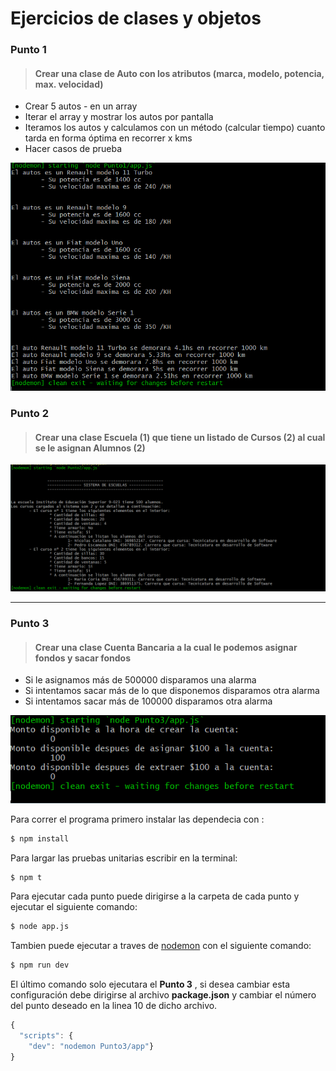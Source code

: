 # Ejercicios de clases y objetos

### Punto 1
> #### Crear una clase de Auto con los atributos (marca, modelo, potencia, max. velocidad)
- Crear 5 autos - en un array
- Iterar el array y mostrar los autos por pantalla
- Iteramos los autos y calculamos con un método (calcular tiempo) cuanto tarda en forma óptima en recorrer x kms
- Hacer casos de prueba

![Punto 1](https://raw.githubusercontent.com/NicolasCatalanoIES/Ejercicio2/main/img/Punto1.PNG)


### Punto 2
> #### Crear una clase Escuela (1) que tiene un listado de Cursos (2) al cual se le asignan Alumnos (2)


![Punto 2](https://raw.githubusercontent.com/NicolasCatalanoIES/Ejercicio2/main/img/Punto2.PNG)

---

### Punto 3
> #### Crear una clase Cuenta Bancaria a la cual le podemos asignar fondos y sacar fondos
- Si le asignamos más de 500000 disparamos una alarma
- Si intentamos sacar más de lo que disponemos disparamos otra alarma
- Si intentamos sacar más de 100000 disparamos otra alarma

![Punto 3](https://raw.githubusercontent.com/NicolasCatalanoIES/Ejercicio2/main/img/Punto3.PNG)


Para correr el programa primero instalar las dependecia con :
```bash
$ npm install
```
Para largar las pruebas unitarias escribir en la terminal:
```bash
$ npm t
```
Para ejecutar cada punto puede dirigirse a la carpeta de cada punto y ejecutar el siguiente comando: 
```bash
$ node app.js
```
Tambien puede ejecutar a traves de [nodemon](https://www.npmjs.com/package/nodemon "nodemon") con el siguiente comando:
```bash
$ npm run dev
```
El último comando solo ejecutara el **Punto 3** , si desea cambiar esta configuración debe dirigirse al archivo **package.json** y cambiar el número del punto deseado en la linea 10 de dicho archivo.
```js
{
  "scripts": {
    "dev": "nodemon Punto3/app"}
}
```
